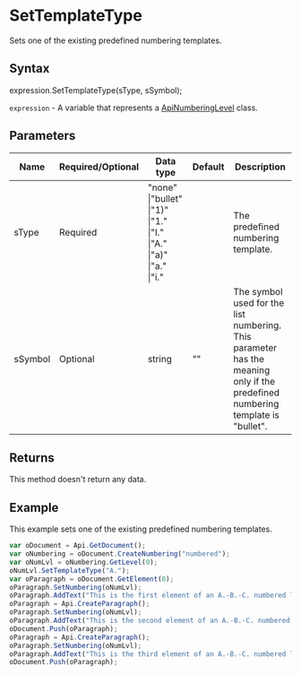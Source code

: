 # SetTemplateType

Sets one of the existing predefined numbering templates.

## Syntax

expression.SetTemplateType(sType, sSymbol);

`expression` - A variable that represents a [ApiNumberingLevel](../ApiNumberingLevel.md) class.

## Parameters

| **Name** | **Required/Optional** | **Data type** | **Default** | **Description** |
| ------------- | ------------- | ------------- | ------------- | ------------- |
| sType | Required | "none" &#124;"bullet" &#124;"1)" &#124;"1." &#124;"I." &#124;"A." &#124;"a)" &#124;"a." &#124;"i." |  | The predefined numbering template. |
| sSymbol | Optional | string | "" | The symbol used for the list numbering. This parameter has the meaning only if the predefined numbering template is "bullet". |

## Returns

This method doesn't return any data.

## Example

This example sets one of the existing predefined numbering templates.

```javascript
var oDocument = Api.GetDocument();
var oNumbering = oDocument.CreateNumbering("numbered");
var oNumLvl = oNumbering.GetLevel(0);
oNumLvl.SetTemplateType("A.");
var oParagraph = oDocument.GetElement(0);
oParagraph.SetNumbering(oNumLvl);
oParagraph.AddText("This is the first element of an A.-B.-C. numbered list");
oParagraph = Api.CreateParagraph();
oParagraph.SetNumbering(oNumLvl);
oParagraph.AddText("This is the second element of an A.-B.-C. numbered list");
oDocument.Push(oParagraph);
oParagraph = Api.CreateParagraph();
oParagraph.SetNumbering(oNumLvl);
oParagraph.AddText("This is the third element of an A.-B.-C. numbered list");
oDocument.Push(oParagraph);
```

